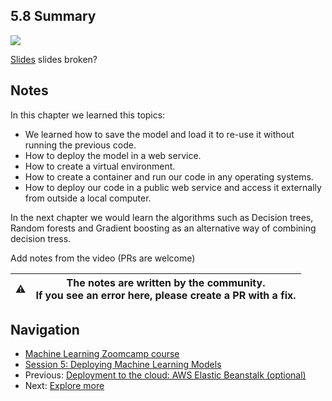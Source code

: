 ## 5.8 Summary

<a href="https://www.youtube.com/watch?v=sSAqYSk7Br4&list=PL3MmuxUbc_hIhxl5Ji8t4O6lPAOpHaCLR"><img src="images/thumbnail-5-08.jpg"></a>

[Slides](https://www.slideshare.net/AlexeyGrigorev/ml-zoomcamp-5-model-deployment) slides broken?

## Notes

In this chapter we learned this topics:

- We learned how to save the model and load it to re-use it without running the previous code.
- How to deploy the model in a web service.
- How to create a virtual environment.
- How to create a container and run our code in any operating systems.
- How to deploy our code in a public web service and access it externally from outside a local computer.

In the next chapter we would learn the algorithms such as Decision trees, Random forests and Gradient boosting as an alternative way of combining decision tress.

Add notes from the video (PRs are welcome)

|⚠️|The notes are written by the community.<br>If you see an error here, please create a PR with a fix.|
|---|---|

## Navigation

- [Machine Learning Zoomcamp course](../)
- [Session 5: Deploying Machine Learning Models](./)
- Previous: [Deployment to the cloud: AWS Elastic Beanstalk (optional)](07-aws-eb.md)
- Next: [Explore more](09-explore-more.md)
